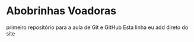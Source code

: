 # Abobrinhas Voadoras
 primeiro repositório para a aula de Git e GitHub
 Esta linha eu add direto do site  
